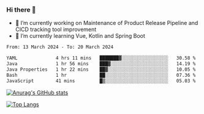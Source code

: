### Hi there 👋

- 🔭 I’m currently working on Maintenance of Product Release Pipeline and CICD tracking tool improvement
- 🌱 I’m currently learning Vue, Kotlin and Spring Boot

<!--START_SECTION:waka-->

```txt
From: 13 March 2024 - To: 20 March 2024

YAML              4 hrs 11 mins   ███████▓░░░░░░░░░░░░░░░░░   30.58 %
Java              1 hr 56 mins    ███▓░░░░░░░░░░░░░░░░░░░░░   14.19 %
Java Properties   1 hr 22 mins    ██▓░░░░░░░░░░░░░░░░░░░░░░   10.05 %
Bash              1 hr            ██░░░░░░░░░░░░░░░░░░░░░░░   07.36 %
JavaScript        41 mins         █▒░░░░░░░░░░░░░░░░░░░░░░░   05.03 %
```

<!--END_SECTION:waka-->

[![Anurag's GitHub stats](https://github-readme-stats.vercel.app/api?username=yunhao981&show_icons=true&theme=solarized-dark)](https://github.com/anuraghazra/github-readme-stats)

[![Top Langs](https://github-readme-stats.vercel.app/api/top-langs/?username=yunhao981&theme=solarized-dark&layout=compact)](https://github.com/anuraghazra/github-readme-stats)

<!--
**yunhao981/yunhao981** is a ✨ _special_ ✨ repository because its `README.md` (this file) appears on your GitHub profile.

Here are some ideas to get you started:

- 🔭 I’m currently working on Maintenance of Release Pipeline and CICD tracking tool improvement
- 🌱 I’m currently learning Vue, Kotlin and Spring Boot
- 👯 I’m looking to collaborate on ...
- 🤔 I’m looking for help with ...
- 💬 Ask me about ...
- 📫 How to reach me: ...
- 😄 Pronouns: ...
- ⚡ Fun fact: ...
-->


